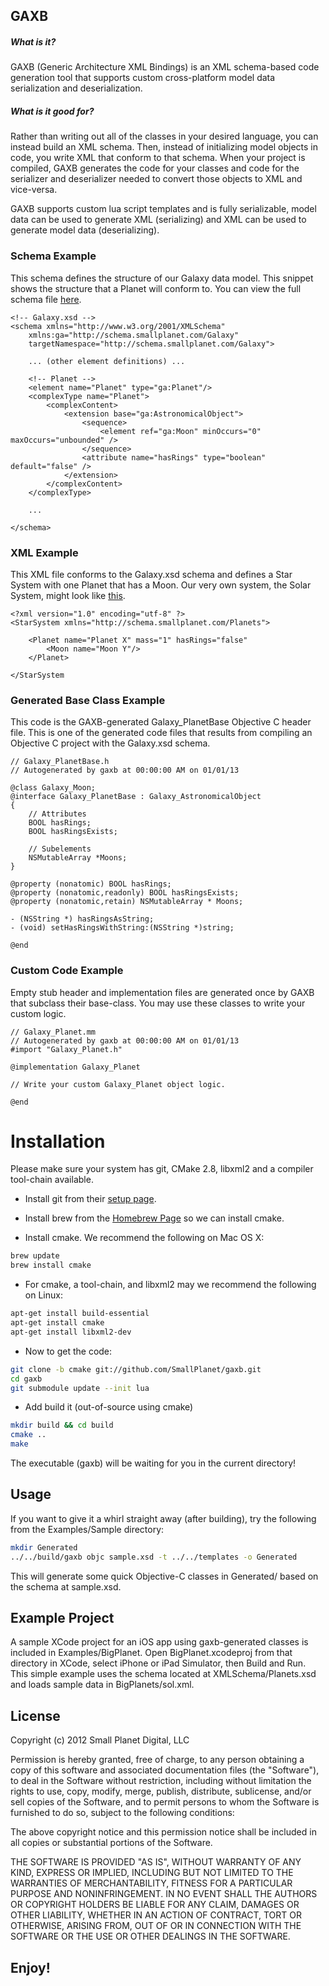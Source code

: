 ## GAXB

##### What is it?

GAXB (Generic Architecture XML Bindings) is an XML schema-based code generation tool that supports custom cross-platform model data serialization and deserialization.

##### What is it good for?
Rather than writing out all of the classes in your desired language, you can instead build an XML schema. Then, instead of initializing model objects in code, you write XML that conform to that schema. When your project is compiled, GAXB generates the code for your classes and code for the serializer and deserializer needed to convert those objects to XML and vice-versa.

GAXB supports custom lua script templates and is fully serializable, model data can be used to generate XML (serializing) and XML can be used to generate model data (deserializing).

### Schema Example
This schema defines the structure of our Galaxy data model.  This snippet shows the structure that a Planet will conform to. You can view the full schema file [here](galaxy_schema.md).
<pre><code>&lt;!-- Galaxy.xsd --&gt;
&lt;schema xmlns="http://www.w3.org/2001/XMLSchema"
    xmlns:ga="http://schema.smallplanet.com/Galaxy"
    targetNamespace="http://schema.smallplanet.com/Galaxy"&gt;
    
    ... (other element definitions) ...
    
    &lt;!-- Planet --&gt;
    &lt;element name="Planet" type="ga:Planet"/&gt;
    &lt;complexType name="Planet"&gt;
        &lt;complexContent&gt;
            &lt;extension base="ga:AstronomicalObject"&gt;
                &lt;sequence&gt;
                    &lt;element ref="ga:Moon" minOccurs="0" maxOccurs="unbounded" /&gt;
                &lt;/sequence&gt;
                &lt;attribute name="hasRings" type="boolean" default="false" /&gt;
            &lt;/extension&gt;
        &lt;/complexContent&gt;
    &lt;/complexType&gt;

	...
    
&lt;/schema&gt;
</code></pre>

### XML Example
This XML file conforms to the Galaxy.xsd schema and defines a Star System with one Planet that has a Moon. Our very own system, the Solar System, might look like [this](solar_system.md).
<pre><code>&lt;?xml version="1.0" encoding="utf-8" ?&gt;
&lt;StarSystem xmlns="http://schema.smallplanet.com/Planets"&gt;
    
    &lt;Planet name="Planet X" mass="1" hasRings="false"
        &lt;Moon name="Moon Y"/&gt;
    &lt;/Planet&gt;

&lt;/StarSystem
</code></pre>

### Generated Base Class Example
This code is the GAXB-generated Galaxy_PlanetBase Objective C header file. This is one of the generated code files that results from compiling an Objective C project with the Galaxy.xsd schema.
<pre><code>// Galaxy_PlanetBase.h
// Autogenerated by gaxb at 00:00:00 AM on 01/01/13

@class Galaxy_Moon;
@interface Galaxy_PlanetBase : Galaxy_AstronomicalObject
{	
    // Attributes
    BOOL hasRings;
    BOOL hasRingsExists;

    // Subelements
    NSMutableArray *Moons;
}

@property (nonatomic) BOOL hasRings;
@property (nonatomic,readonly) BOOL hasRingsExists;
@property (nonatomic,retain) NSMutableArray * Moons;

- (NSString *) hasRingsAsString;
- (void) setHasRingsWithString:(NSString *)string;

@end
</code></pre>

### Custom Code Example
Empty stub header and implementation files are generated once by GAXB that subclass their base-class.  You may use these classes to write your custom logic.
<pre><code>// Galaxy_Planet.mm
// Autogenerated by gaxb at 00:00:00 AM on 01/01/13
#import "Galaxy_Planet.h"

@implementation Galaxy_Planet

// Write your custom Galaxy_Planet object logic.

@end
</code></pre>

# Installation

Please make sure your system has git, CMake 2.8, libxml2 and a compiler tool-chain available.

- Install git from their <a href="https://help.github.com/articles/set-up-git">setup page</a>.

- Install brew from the <a href="http://mxcl.github.io/homebrew/">Homebrew Page</a> so we can install cmake.

- Install cmake. We recommend the following on Mac OS X:

```bash
brew update
brew install cmake
```

- For cmake, a tool-chain, and libxml2 may we recommend the following on Linux:

```bash
apt-get install build-essential
apt-get install cmake
apt-get install libxml2-dev
```

- Now to get the code:

```bash
git clone -b cmake git://github.com/SmallPlanet/gaxb.git
cd gaxb
git submodule update --init lua
```

- Add build it (out-of-source using cmake)

```bash
mkdir build && cd build
cmake ..
make
```

The executable (gaxb) will be waiting for you in the current directory!

## Usage

If you want to give it a whirl straight away (after building), try the following from the Examples/Sample directory:

```bash
mkdir Generated
../../build/gaxb objc sample.xsd -t ../../templates -o Generated
```

This will generate some quick Objective-C classes in Generated/ based on the schema at sample.xsd.

## Example Project

A sample XCode project for an iOS app using gaxb-generated classes is included in Examples/BigPlanet. Open BigPlanet.xcodeproj from that directory in XCode, select iPhone or iPad Simulator, then Build and Run. This simple example uses the schema located at XMLSchema/Planets.xsd and loads sample data in BigPlanets/sol.xml.  

## License

Copyright (c) 2012 Small Planet Digital, LLC

Permission is hereby granted, free of charge, to any person obtaining a copy of this software and associated documentation files (the "Software"), to deal in the Software without restriction, including without limitation the rights to use, copy, modify, merge, publish, distribute, sublicense, and/or sell copies of the Software, and to permit persons to whom the Software is furnished to do so, subject to the following conditions:

The above copyright notice and this permission notice shall be included in all copies or substantial portions of the Software.

THE SOFTWARE IS PROVIDED "AS IS", WITHOUT WARRANTY OF ANY KIND, EXPRESS OR IMPLIED, INCLUDING BUT NOT LIMITED TO THE WARRANTIES OF MERCHANTABILITY, FITNESS FOR A PARTICULAR PURPOSE AND NONINFRINGEMENT. IN NO EVENT SHALL THE AUTHORS OR COPYRIGHT HOLDERS BE LIABLE FOR ANY CLAIM, DAMAGES OR OTHER LIABILITY, WHETHER IN AN ACTION OF CONTRACT, TORT OR OTHERWISE, ARISING FROM, OUT OF OR IN CONNECTION WITH THE SOFTWARE OR THE USE OR OTHER DEALINGS IN THE SOFTWARE.

## Enjoy!
